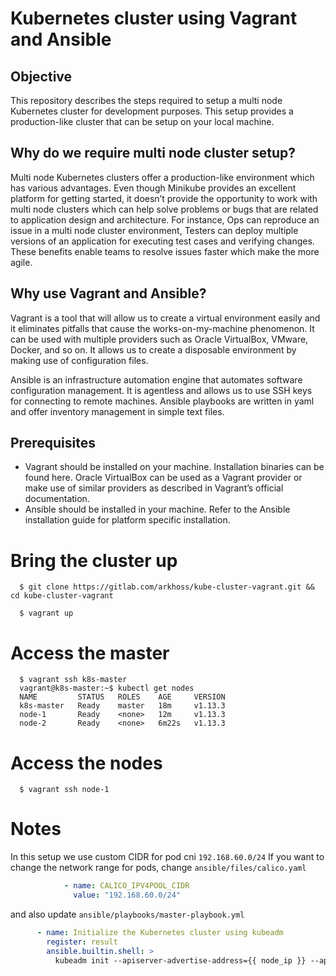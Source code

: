 # Kubernetes cluster using Vagrant and Ansible

## Objective

This repository describes the steps required to setup a multi node Kubernetes cluster for development purposes. This setup provides a production-like cluster that can be setup on your local machine.

## Why do we require multi node cluster setup?

Multi node Kubernetes clusters offer a production-like environment which has various advantages. Even though Minikube provides an excellent platform for getting started, it doesn’t provide the opportunity to work with multi node clusters which can help solve problems or bugs that are related to application design and architecture. For instance, Ops can reproduce an issue in a multi node cluster environment, Testers can deploy multiple versions of an application for executing test cases and verifying changes. These benefits enable teams to resolve issues faster which make the more agile.

## Why use Vagrant and Ansible?

Vagrant is a tool that will allow us to create a virtual environment easily and it eliminates pitfalls that cause the works-on-my-machine phenomenon. It can be used with multiple providers such as Oracle VirtualBox, VMware, Docker, and so on. It allows us to create a disposable environment by making use of configuration files.

Ansible is an infrastructure automation engine that automates software configuration management. It is agentless and allows us to use SSH keys for connecting to remote machines. Ansible playbooks are written in yaml and offer inventory management in simple text files.

## Prerequisites

- Vagrant should be installed on your machine. Installation binaries can be found here.
Oracle VirtualBox can be used as a Vagrant provider or make use of similar providers as described in Vagrant’s official documentation.
- Ansible should be installed in your machine. Refer to the Ansible installation guide for platform specific installation.

# Bring the cluster up

      $ git clone https://gitlab.com/arkhoss/kube-cluster-vagrant.git && cd kube-cluster-vagrant

      $ vagrant up

# Access the master

      $ vagrant ssh k8s-master
      vagrant@k8s-master:~$ kubectl get nodes
      NAME         STATUS   ROLES    AGE     VERSION
      k8s-master   Ready    master   18m     v1.13.3
      node-1       Ready    <none>   12m     v1.13.3
      node-2       Ready    <none>   6m22s   v1.13.3

# Access the nodes

      $ vagrant ssh node-1

# Notes

In this setup we use custom CIDR for pod cni `192.168.60.0/24` If you want to change the network range for pods, change `ansible/files/calico.yaml`

```yaml
            - name: CALICO_IPV4POOL_CIDR
              value: "192.168.60.0/24"
```
and also update `ansible/playbooks/master-playbook.yml`

```yaml
      - name: Initialize the Kubernetes cluster using kubeadm
        register: result
        ansible.builtin.shell: >
          kubeadm init --apiserver-advertise-address={{ node_ip }} --apiserver-cert-extra-sans={{ node_ip }}  --node-name k8s-master --pod-network-cidr="192.168.60.0/24" # <<< change this range
```
